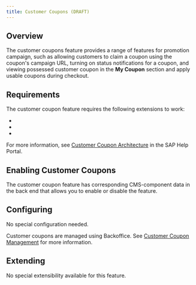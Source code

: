 ```yaml
---
title: Customer Coupons (DRAFT)
---
```

## Overview

The customer coupons feature provides a range of features for promotion campaign, such as allowing customers to claim a coupon using the coupon's campaign URL, turning on status notifications for a coupon, and viewing possessed customer coupon in the **My Coupon** section and apply usable coupons during checkout. 

## Requirements

The customer coupon feature requires the following extensions to work:

-  
-  
-  

For more information, see [Customer Coupon Architecture](https://help.sap.com/viewer/DRAFT/4e9e1795f3e04125b3e0206dfefbf3a9/1905/en-US/97d91d0c7c3449e6ba4412d721535d6a.html) in the SAP Help Portal.

## Enabling Customer Coupons

The customer coupon feature has corresponding CMS-component data in the back end that allows you to enable or disable the feature.


## Configuring

No special configuration needed.

Customer coupons are managed using Backoffice. See [Customer Coupon Management](https://help.sap.com/viewer/DRAFT/4e9e1795f3e04125b3e0206dfefbf3a9/1905/en-US/b307666c232146058353c1f6e8a058fd.html) for more information.

## Extending

No special extensibility available for this feature.
